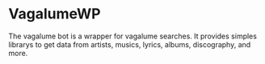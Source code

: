 # VagalumeWP

The vagalume bot is a wrapper for vagalume searches. It provides simples librarys
to get data from artists, musics, lyrics, albums, discography, and more.
